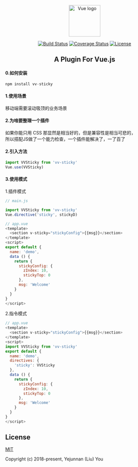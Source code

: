 <p align="center"><a href="https://vuejs.org" target="_blank" rel="noopener noreferrer"><img width="100" src="https://vuejs.org/images/logo.png" alt="Vue logo"></a></p>
<p align="center">
  <a href="https://circleci.com/gh/vuejs/vue/tree/dev"><img src="https://img.shields.io/circleci/project/vuejs/vue/dev.svg" alt="Build Status"></a>
  <a href="https://codecov.io/github/vuejs/vue?branch=dev"><img src="https://img.shields.io/codecov/c/github/vuejs/vue/dev.svg" alt="Coverage Status"></a>
  <a href="https://www.npmjs.com/package/vue"><img src="https://img.shields.io/npm/l/vue.svg" alt="License"></a>
  <br>
</p>

<h2 align="center">A Plugin For Vue.js</h2>

#### 0.如何安装
```javascript
npm install vv-sticky
```

#### 1.使用场景
移动端需要滚动吸顶的业务场景

#### 2.为啥要整理一个插件
如果你能只用 CSS 那显然是相当好的，但是兼容性是相当可悲的，<br>
所以搭配JS做了一个能力检查，一个插件能解决了，一了百了

#### 2.引入方法

```javascript
import VVSticky from 'vv-sticky'
Vue.use(VVSticky)
```

#### 3.使用模式
1.插件模式

```javascript
// main.js

import VVSticky from 'vv-sticky'
Vue.directive('sticky', stickyD)

// app.vue
<template>
  <section v-sticky="stickyConfig">{{msg}}</section>
</template>
<script>
export default {
  name: 'demo',
  data () {
    return {
      stickyConfig: {
        zIndex: 10,
        stickyTop: 0
      },
      msg: 'Welcome'
    }
  }
}
</script>
```

2.指令模式

```javascript
// app.vue
<template>
  <section v-sticky="stickyConfig">{{msg}}</section>
</template>
<script>
import VVSticky from 'vv-sticky'
export default {
  name: 'demo',
  directives: {
    'sticky': VVSticky
  },
  data () {
    return {
      stickyConfig: {
        zIndex: 10,
        stickyTop: 0
      },
      msg: 'Welcome'
    }
  }
}
</script>
```

## License

[MIT](http://opensource.org/licenses/MIT)

Copyright (c) 2018-present, Yejunnan (Liu) You
